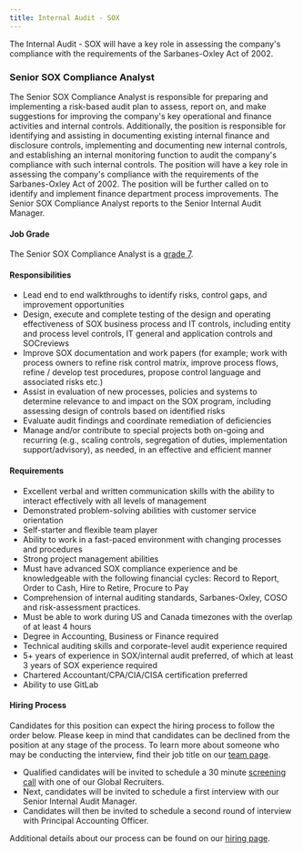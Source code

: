 ```yaml
---
title: Internal Audit - SOX
---
```


The  Internal Audit - SOX  will have a key role in assessing the company's compliance with the requirements of the Sarbanes-Oxley Act of 2002.

### Senior SOX Compliance Analyst

The Senior SOX Compliance Analyst is responsible for preparing and implementing a risk-based audit plan to assess, report on, and make suggestions for improving the company's key operational and finance activities and internal controls. Additionally, the position is responsible for identifying and assisting in documenting existing internal finance and disclosure controls, implementing and documenting new internal controls, and establishing an internal monitoring function to audit the company's compliance with such internal controls. The position will have a key role in assessing the company's compliance with the requirements of the Sarbanes-Oxley Act of 2002. The position will be further called on to identify and implement finance department process improvements.
The Senior SOX Compliance Analyst reports to the Senior Internal Audit Manager.

#### Job Grade

The Senior SOX Compliance Analyst is a [grade 7](/handbook/total-rewards/compensation/compensation-calculator/#gitlab-job-grades).

#### Responsibilities

- Lead end to end walkthroughs to identify risks, control gaps, and improvement opportunities
- Design, execute and complete testing of the design and operating effectiveness of SOX business process and IT controls, including entity and process level controls, IT general and application controls and SOCreviews
- Improve SOX documentation and work papers (for example; work with process owners to refine risk control matrix, improve process flows, refine / develop test procedures, propose control language and associated risks etc.)
- Assist in evaluation of new processes, policies and systems to determine relevance to and impact on the SOX program, including assessing design of controls based on identified risks
- Evaluate audit findings and coordinate remediation of deficiencies
- Manage and/or contribute to special projects both on-going and recurring (e.g., scaling controls, segregation of duties, implementation support/advisory), as needed, in an effective and efficient manner

#### Requirements

- Excellent verbal and written communication skills with the ability to interact effectively with all levels of management
- Demonstrated problem-solving abilities with customer service orientation
- Self-starter and flexible team player
- Ability to work in a fast-paced environment with changing processes and procedures
- Strong project management abilities
- Must have advanced SOX compliance experience and be knowledgeable with the following financial cycles: Record to Report, Order to Cash, Hire to Retire, Procure to Pay
- Comprehension of internal auditing standards, Sarbanes-Oxley, COSO and risk-assessment practices.
- Must be able to work during US and Canada timezones with the overlap of at least 4 hours
- Degree in Accounting, Business or Finance required
- Technical auditing skills and corporate-level audit experience required
- 5+ years of experience in SOX/internal audit preferred, of which at least 3 years of SOX experience required
- Chartered Accountant/CPA/CIA/CISA certification preferred
- Ability to use GitLab

#### Hiring Process

Candidates for this position can expect the hiring process to follow the order below. Please keep in mind that candidates can be declined from the position at any stage of the process. To learn more about someone who may be conducting the interview, find their job title on our [team page](/handbook/company/team/).

- Qualified candidates will be invited to schedule a 30 minute [screening call](/handbook/hiring/interviewing/) with one of our Global Recruiters.
- Next, candidates will be invited to schedule a first interview with our Senior Internal Audit Manager.
- Candidates will then be invited to schedule a second round of interview with Principal Accounting Officer.

Additional details about our process can be found on our [hiring page](/handbook/hiring/).
